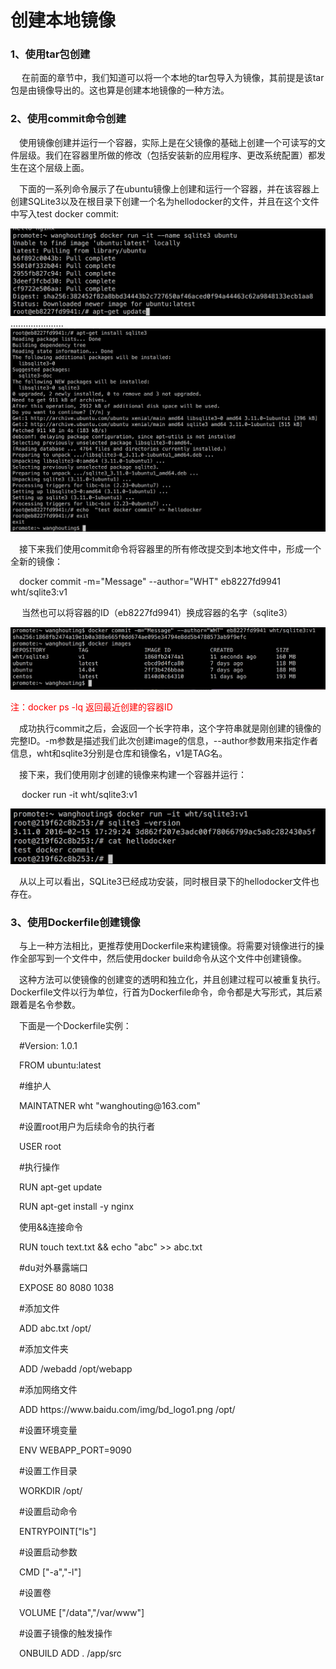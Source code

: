 <h1>创建本地镜像</h1>
<h3>1、使用tar包创建</h3>
<p>&emsp; 在前面的章节中，我们知道可以将一个本地的tar包导入为镜像，其前提是该tar包是由镜像导出的。这也算是创建本地镜像的一种方法。</p>
<h3>2、使用commit命令创建</h3>

<p>&emsp;使用镜像创建并运行一个容器，实际上是在父镜像的基础上创建一个可读写的文件层级。我们在容器里所做的修改（包括安装新的应用程序、更改系统配置）都发生在这个层级上面。</p>
<p>&emsp;下面的一系列命令展示了在ubuntu镜像上创建和运行一个容器，并在该容器上创建SQLite3以及在根目录下创建一个名为hellodocker的文件，并且在这个文件中写入test docker commit:</p>
<img src="./assets/31.png" />
.....................

<img src="./assets/32.png" />

<p>&emsp;接下来我们使用commit命令将容器里的所有修改提交到本地文件中，形成一个全新的镜像：</p>
<p>&emsp;docker commit -m="Message" --author="WHT" eb8227fd9941 wht/sqlite3:v1</p>
<p>&emsp; 当然也可以将容器的ID（eb8227fd9941）换成容器的名字（sqlite3）</p>
<img src="./assets/33.png" />

<font color="red">注：docker ps -lq 返回最近创建的容器ID </font>
<p>&emsp;成功执行commit之后，会返回一个长字符串，这个字符串就是刚创建的镜像的完整ID。-m参数是描述我们此次创建image的信息，--author参数用来指定作者信息，wht和sqlite3分别是仓库和镜像名，v1是TAG名。</p>
<p>&emsp;接下来，我们使用刚才创建的镜像来构建一个容器并运行：</p>
<p>&emsp; docker run -it wht/sqlite3:v1</p>
<img src="./assets/34.png" />

<p>&emsp;从以上可以看出，SQLite3已经成功安装，同时根目录下的hellodocker文件也存在。</p>
<h3>3、使用Dockerfile创建镜像</h3>
<p>&emsp;与上一种方法相比，更推荐使用Dockerfile来构建镜像。将需要对镜像进行的操作全部写到一个文件中，然后使用docker build命令从这个文件中创建镜像。</p>
<p>&emsp;这种方法可以使镜像的创建变的透明和独立化，并且创建过程可以被重复执行。Dockerfile文件以行为单位，行首为Dockerfile命令，命令都是大写形式，其后紧跟着是名令参数。</p>
<p>&emsp;下面是一个Dockerfile实例：</p>


<p>&emsp;#Version: 1.0.1</p>
<p>&emsp;FROM ubuntu:latest</p>
<p>&emsp;#维护人</p>

<p>&emsp;MAINTATNER wht "wanghouting@163.com" </p>


<p>&emsp;#设置root用户为后续命令的执行者</p>
<p>&emsp;USER root</p>

<p>&emsp;#执行操作</p>

<p>&emsp;RUN apt-get update</p>

<p>&emsp;RUN apt-get install -y nginx</p>
<p>&emsp;使用&&连接命令</p>
<p>&emsp;RUN touch text.txt && echo "abc" >> abc.txt</p>
<p>&emsp;#du对外暴露端口</p>
<p>&emsp;EXPOSE 80 8080 1038</p>
<p>&emsp;#添加文件</p>
<p>&emsp;ADD abc.txt /opt/</p>
<p>&emsp;#添加文件夹</p>
<p>&emsp;ADD /webadd /opt/webapp</p>
<p>&emsp;#添加网络文件</p>
<p>&emsp;ADD https://www.baidu.com/img/bd_logo1.png /opt/</p>
<p>&emsp;#设置环境变量</p>
<p>&emsp;ENV WEBAPP_PORT=9090</p>
<p>&emsp;#设置工作目录</p>
<p>&emsp;WORKDIR /opt/</p>
<p>&emsp;#设置启动命令</p>
<p>&emsp;ENTRYPOINT["ls"]</p>
<p>&emsp;#设置启动参数</p>
<p>&emsp;CMD ["-a","-l"]</p>
<p>&emsp;#设置卷</p>
<p>&emsp;VOLUME ["/data","/var/www"]</p>
<p>&emsp;#设置子镜像的触发操作</p>
<p>&emsp;ONBUILD ADD . /app/src</p>
<p>&emsp;</p>
<p>&emsp;</p>
<p>&emsp;</p>